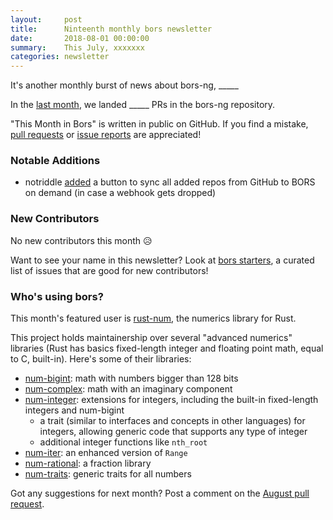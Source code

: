 ```yaml
---
layout:     post
title:      Ninteenth monthly bors newsletter
date:       2018-08-01 00:00:00
summary:    This July, xxxxxxx
categories: newsletter
---
```


It's another monthly burst of news about bors-ng, _____

In the [last month](https://github.com/bors-ng/bors-ng/pulls?utf8=%E2%9C%93&q=is%3Apr%20is%3Aclosed%20closed%3A2018-07-01..2018-07-31),
we landed _____ PRs in the bors-ng repository.

"This Month in Bors" is written in public on GitHub.
If you find a mistake, [pull requests] or [issue reports] are appreciated!

[pull requests]: https://github.com/bors-ng/bors-ng.github.io/pulls
[issue reports]: https://github.com/bors-ng/bors-ng.github.io/issues


### Notable Additions

* notriddle [added](https://github.com/bors-ng/bors-ng/pull/415) a button to sync all added repos from GitHub to BORS on demand (in case a webhook gets dropped)


### New Contributors

No new contributors this month 😥

Want to see your name in this newsletter? Look at [bors starters](https://bors.tech/starters/), a curated list of issues that are good for new contributors!


### Who's using bors?

This month's featured user is [rust-num](https://github.com/rust-num/num), the numerics library for Rust.

This project holds maintainership over several "advanced numerics" libraries (Rust has basics fixed-length integer and floating point math, equal to C, built-in). Here's some of their libraries:

* [num-bigint](https://github.com/rust-num/num-bigint): math with numbers bigger than 128 bits
* [num-complex](https://github.com/rust-num/num-complex): math with an imaginary component
* [num-integer](https://github.com/rust-num/num-integer): extensions for integers, including the built-in fixed-length integers and num-bigint
  * a trait (similar to interfaces and concepts in other languages) for integers, allowing generic code that supports any type of integer
  * additional integer functions like `nth_root`
* [num-iter](https://github.com/rust-num/num-iter): an enhanced version of `Range`
* [num-rational](https://github.com/rust-num/num-rational): a fraction library
* [num-traits](https://github.com/rust-num/num-traits): generic traits for all numbers

Got any suggestions for next month?
Post a comment on the [August pull request](https://github.com/bors-ng/bors-ng.github.io/pull/33).
